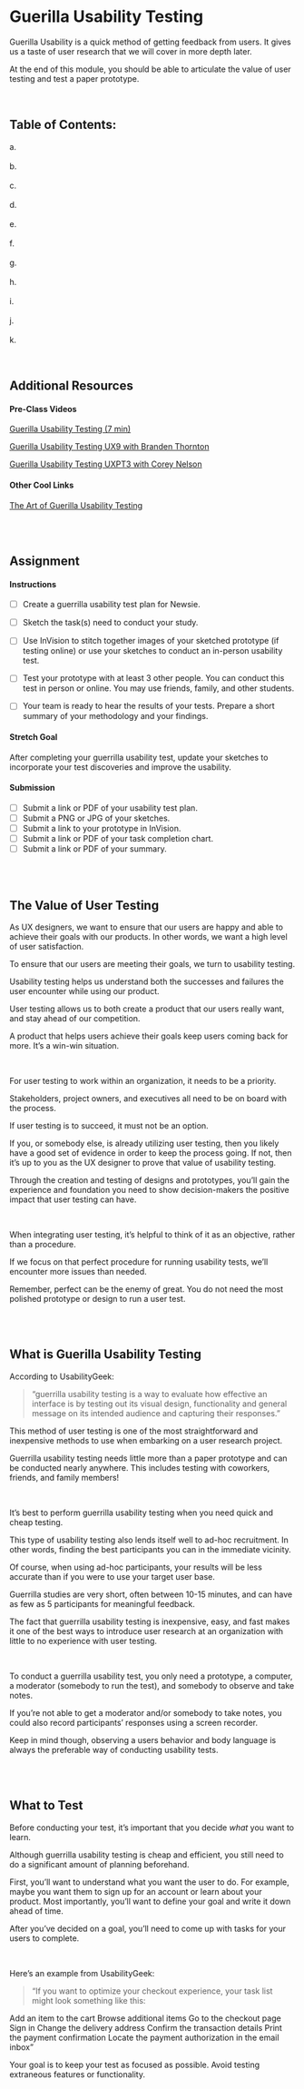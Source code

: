 # Guerilla Usability Testing

Guerilla Usability is a quick method of getting feedback from users. It gives us a taste of user research that we will cover in more depth later.

At the end of this module, you should be able to articulate the value of user testing and test a paper prototype.

<br>

## Table of Contents:  

a. [](#) <br>  
b. [](#) <br>  
c. [](#) <br>  
d. [](#) <br>  
e. [](#) <br>  
f. [](#) <br>  
g. [](#) <br>  
h. [](#) <br>  
i. [](#) <br>  
j. [](#) <br>  
k. [](#) <br>  

<br>


## Additional Resources

#### Pre-Class Videos 

[Guerilla Usability Testing (7 min)](https://youtu.be/3mkbaqEQM8w)

[Guerilla Usability Testing UX9 with Branden Thornton](https://youtu.be/L6CBS4Q9yDA)

[Guerilla Usability Testing UXPT3 with Corey Nelson]()

#### Other Cool Links

[The Art of Guerilla Usability Testing](https://www.uxbooth.com/articles/the-art-of-guerrilla-usability-testing/)

<br>
<br>

## Assignment


#### Instructions

- [ ] Create a guerrilla usability test plan for Newsie.

- [ ] Sketch the task(s) need to conduct your study.

- [ ] Use InVision to stitch together images of your sketched prototype (if testing online) or use your sketches to conduct an in-person usability test.

- [ ] Test your prototype with at least 3 other people. You can conduct this test in person or online. You may use friends, family, and other students.

- [ ] Your team is ready to hear the results of your tests. Prepare a short summary of your methodology and your findings.

#### Stretch Goal

After completing your guerrilla usability test, update your sketches to incorporate your test discoveries and improve the usability.

#### Submission

- [ ] Submit a link or PDF of your usability test plan.
- [ ] Submit a PNG or JPG of your sketches.
- [ ] Submit a link to your prototype in InVision.
- [ ] Submit a link or PDF of your task completion chart.
- [ ] Submit a link or PDF of your summary.

<br>
<br>

## The Value of User Testing

As UX designers, we want to ensure that our users are happy and able to achieve their goals with our products. In other words, we want a high level of user satisfaction. 

To ensure that our users are meeting their goals, we turn to usability testing. 

Usability testing helps us understand both the successes and failures the user encounter while using our product. 

User testing allows us to both create a product that our users really want, and stay ahead of our competition.

A product that helps users achieve their goals keep users coming back for more. It’s a win-win situation.

<br>

For user testing to work within an organization, it needs to be a priority. 

Stakeholders, project owners, and executives all need to be on board with the process. 

If user testing is to succeed, it must not be an option. 

If you, or somebody else, is already utilizing user testing, then you likely have a good set of evidence in order to keep the process going. If not, then it’s up to you as the UX designer to prove that value of usability testing. 

Through the creation and testing of designs and prototypes, you’ll gain the experience and foundation you need to show decision-makers the positive impact that user testing can have.

<br>

When integrating user testing, it’s helpful to think of it as an objective, rather than a procedure. 

If we focus on that perfect procedure for running usability tests, we’ll encounter more issues than needed. 

Remember, perfect can be the enemy of great. You do not need the most polished prototype or design to run a user test.

<br>
<br>

## What is Guerilla Usability Testing

According to UsabilityGeek:

> “guerrilla usability testing is a way to evaluate how effective an interface is by testing out its visual design, functionality and general message on its intended audience and capturing their responses.” 

This method of user testing is one of the most straightforward and inexpensive methods to use when embarking on a user research project. 

Guerrilla usability testing needs little more than a paper prototype and can be conducted nearly anywhere. This includes testing with coworkers, friends, and family members!

<br>

It’s best to perform guerrilla usability testing when you need quick and cheap testing. 

This type of usability testing also lends itself well to ad-hoc recruitment. In other words, finding the best participants you can in the immediate vicinity. 

Of course, when using ad-hoc participants, your results will be less accurate than if you were to use your target user base. 

Guerrilla studies are very short, often between 10-15 minutes, and can have as few as 5 participants for meaningful feedback. 

The fact that guerrilla usability testing is inexpensive, easy, and fast makes it one of the best ways to introduce user research at an organization with little to no experience with user testing.

<br>

To conduct a guerrilla usability test, you only need a prototype, a computer, a moderator (somebody to run the test), and somebody to observe and take notes. 

If you’re not able to get a moderator and/or somebody to take notes, you could also record participants’ responses using a screen recorder. 

Keep in mind though, observing a users behavior and body language is always the preferable way of conducting usability tests.

<br>
<br>

## What to Test

Before conducting your test, it’s important that you decide _what_ you want to learn. 

Although guerrilla usability testing is cheap and efficient, you still need to do a significant amount of planning beforehand. 

First, you’ll want to understand what you want the user to do. For example, maybe you want them to sign up for an account or learn about your product. Most importantly, you’ll want to define your goal and write it down ahead of time.

After you’ve decided on a goal, you’ll need to come up with tasks for your users to complete.

<br>

Here’s an example from UsabilityGeek:

> “If you want to optimize your checkout experience, your task list might look something like this:

Add an item to the cart Browse additional items Go to the checkout page Sign in Change the delivery address Confirm the transaction details Print the payment confirmation Locate the payment authorization in the email inbox”

Your goal is to keep your test as focused as possible. Avoid testing extraneous features or functionality.

<br>
<br>

